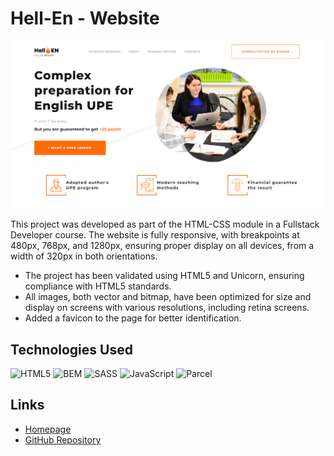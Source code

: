# Hell-En - Website

![screenshot](https://github.com/marlenaduleba/group-6-project/blob/main/Hell-EN.png)

This project was developed as part of the HTML-CSS module in a Fullstack Developer course. The website is fully responsive, with breakpoints at 480px, 768px, and 1280px, ensuring proper display on all devices, from a width of 320px in both orientations.

- The project has been validated using HTML5 and Unicorn, ensuring compliance with HTML5 standards.
- All images, both vector and bitmap, have been optimized for size and display on screens with various resolutions, including retina screens.
- Added a favicon to the page for better identification.

## Technologies Used

![HTML5](https://img.shields.io/badge/HTML5-informational?style=for-the-badge&logo=html5&logoColor=white&color=orange)
![BEM](https://img.shields.io/badge/BEM-informational?style=for-the-badge&logo=BEM&logoColor=white&color=blue)
![SASS](https://img.shields.io/badge/SASS-informational?style=for-the-badge&logo=sass&logoColor=white&color=pink)
![JavaScript](https://img.shields.io/badge/JavaScript-informational?style=for-the-badge&logo=javascript&logoColor=white&color=yellow)
![Parcel](https://img.shields.io/badge/Parcel-informational?style=for-the-badge&logo=parcel&logoColor=white&color=green)

## Links

- [Homepage](https://bieganskip.github.io/group-6-project/)
- [GitHub Repository](https://github.com/BieganskiP/group-6-project)
